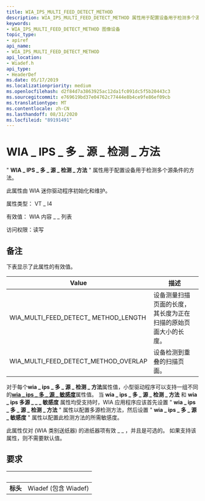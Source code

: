 ```yaml
---
title: WIA_IPS_MULTI_FEED_DETECT_METHOD
description: WIA_IPS_MULTI_FEED_DETECT_METHOD 属性用于配置设备用于检测多个源条件的方法。
keywords:
- WIA_IPS_MULTI_FEED_DETECT_METHOD 图像设备
topic_type:
- apiref
api_name:
- WIA_IPS_MULTI_FEED_DETECT_METHOD
api_location:
- Wiadef.h
api_type:
- HeaderDef
ms.date: 05/17/2019
ms.localizationpriority: medium
ms.openlocfilehash: d2f84d7a3863925ac12da1fc091dc5f5b20443c3
ms.sourcegitcommit: e769619bd37e04762c77444e8b4ce9fe86ef09cb
ms.translationtype: MT
ms.contentlocale: zh-CN
ms.lasthandoff: 08/31/2020
ms.locfileid: "89191491"
---
```

# <a name="wia_ips_multi_feed_detect_method"></a>WIA \_ IPS \_ 多 \_ 源 \_ 检测 \_ 方法

" **WIA \_ IPS \_ 多 \_ 源 \_ 检测 \_ 方法** " 属性用于配置设备用于检测多个源条件的方法。

此属性由 WIA 迷你驱动程序初始化和维护。

属性类型： VT \_ I4

有效值： WIA 内容 \_ \_ 列表

访问权限：读写

## <a name="remarks"></a>备注

下表显示了此属性的有效值。

| Value | 描述 |
| --- | --- |
| WIA_MULTI_FEED_DETECT_ METHOD_LENGTH | 设备测量扫描页面的长度，其长度为正在扫描的原始页面大小的长度。 |
| WIA_MULTI_FEED_DETECT_METHOD_OVERLAP | 设备检测到重叠的扫描页面。 |

对于每个**wia \_ ips \_ 多 \_ 源 \_ 检测 \_ 方法**属性值，小型驱动程序可以支持一组不同的[**wia \_ ips \_ 多 \_ 源 \_ 敏感度**](./wia-ips-multi-feed-sensitivity.md)属性值。 当 **wia \_ ips \_ 多 \_ 源 \_ 检测 \_ 方法** 和 **wia \_ ips 多源 \_ \_ \_ 敏感度** 属性均受支持时，WIA 应用程序应该首先设置 " **wia \_ ips \_ 多 \_ 源 \_ 检测 \_ 方法** " 属性以配置多源检测方法，然后设置 " **wia \_ ips \_ 多 \_ 源 \_ 敏感度** " 属性以配置此检测方法的所需敏感度。

此属性仅对 (WIA 类别送纸器) 的进纸器项有效 \_ \_ ，并且是可选的。 如果支持该属性，则不需要默认值。

## <a name="requirements"></a>要求

| &nbsp; | &nbsp; |
| --- |:--- |
| **标头** | Wiadef (包含 Wiadef)  |